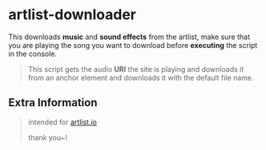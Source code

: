 # artlist-downloader

This downloads **music** and **sound effects** from the artlist, make sure that you are playing the song you want to download before **executing** the script in the console.

> This script gets the audio **URI** the site is playing and downloads it from an anchor element and downloads it with the default file name.

## Extra Information

> intended for [artlist.io](https://artlist.io)
> 
> thank you~!
